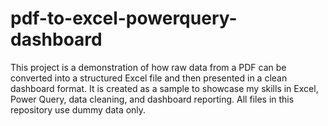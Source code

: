# pdf-to-excel-powerquery-dashboard
This project is a demonstration of how raw data from a PDF can be converted into a structured Excel file and then presented in a clean dashboard format.   It is created as a sample to showcase my skills in Excel, Power Query, data cleaning, and dashboard reporting.   All files in this repository use dummy data only.
